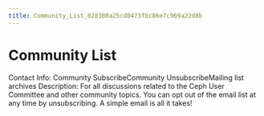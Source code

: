 ```yaml
---
title: Community_List_828380a25cd0473fbc86e7c969a22d8b
---
```


# Community List

Contact Info: Community SubscribeCommunity UnsubscribeMailing list archives
Description: For all discussions related to the Ceph User Committee and other community topics. You can opt out of the email list at any time by unsubscribing. A simple email is all it takes!